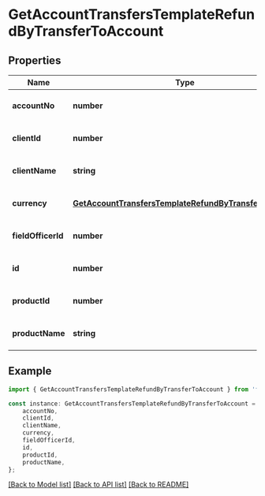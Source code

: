 # GetAccountTransfersTemplateRefundByTransferToAccount


## Properties

Name | Type | Description | Notes
------------ | ------------- | ------------- | -------------
**accountNo** | **number** |  | [optional] [default to undefined]
**clientId** | **number** |  | [optional] [default to undefined]
**clientName** | **string** |  | [optional] [default to undefined]
**currency** | [**GetAccountTransfersTemplateRefundByTransferCurrency**](GetAccountTransfersTemplateRefundByTransferCurrency.md) |  | [optional] [default to undefined]
**fieldOfficerId** | **number** |  | [optional] [default to undefined]
**id** | **number** |  | [optional] [default to undefined]
**productId** | **number** |  | [optional] [default to undefined]
**productName** | **string** |  | [optional] [default to undefined]

## Example

```typescript
import { GetAccountTransfersTemplateRefundByTransferToAccount } from 'fineract-typescript-client';

const instance: GetAccountTransfersTemplateRefundByTransferToAccount = {
    accountNo,
    clientId,
    clientName,
    currency,
    fieldOfficerId,
    id,
    productId,
    productName,
};
```

[[Back to Model list]](../README.md#documentation-for-models) [[Back to API list]](../README.md#documentation-for-api-endpoints) [[Back to README]](../README.md)
